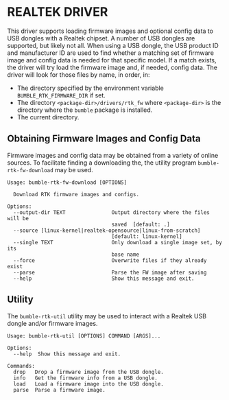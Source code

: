 REALTEK DRIVER
==============

This driver supports loading firmware images and optional config data to 
USB dongles with a Realtek chipset.
A number of USB dongles are supported, but likely not all.
When using a USB dongle, the USB product ID and manufacturer ID are used
to find whether a matching set of firmware image and config data
is needed for that specific model. If a match exists, the driver will try
load the firmware image and, if needed, config data.
The driver will look for those files by name, in order, in:

  * The directory specified by the environment variable `BUMBLE_RTK_FIRMWARE_DIR`
    if set.
  * The directory `<package-dir>/drivers/rtk_fw` where `<package-dir>` is the directory
    where the `bumble` package is installed.
  * The current directory.


Obtaining Firmware Images and Config Data
-----------------------------------------

Firmware images and config data may be obtained from a variety of online
sources.
To facilitate finding a downloading the, the utility program `bumble-rtk-fw-download`
may be used.

```
Usage: bumble-rtk-fw-download [OPTIONS]

  Download RTK firmware images and configs.

Options:
  --output-dir TEXT               Output directory where the files will be
                                  saved  [default: .]
  --source [linux-kernel|realtek-opensource|linux-from-scratch]
                                  [default: linux-kernel]
  --single TEXT                   Only download a single image set, by its
                                  base name
  --force                         Overwrite files if they already exist
  --parse                         Parse the FW image after saving
  --help                          Show this message and exit.
```

Utility
-------

The `bumble-rtk-util` utility may be used to interact with a Realtek USB dongle
and/or firmware images.

```
Usage: bumble-rtk-util [OPTIONS] COMMAND [ARGS]...

Options:
  --help  Show this message and exit.

Commands:
  drop   Drop a firmware image from the USB dongle.
  info   Get the firmware info from a USB dongle.
  load   Load a firmware image into the USB dongle.
  parse  Parse a firmware image.
```